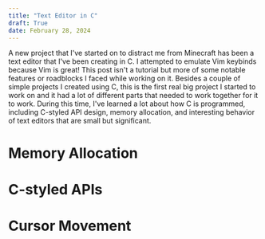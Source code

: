```yaml
---
title: "Text Editor in C"
draft: True
date: February 28, 2024
---
```


A new project that I've started on to distract me from Minecraft has been a text
editor that I've been creating in C. I attempted to emulate Vim keybinds because
Vim is great! This post isn't a tutorial but more of some notable features or
roadblocks I faced while working on it. Besides a couple of simple projects I
created using C, this is the first real big project I started to work on and it
had a lot of different parts that needed to work together for it to work. During
this time, I've learned a lot about how C is programmed, including C-styled API
design, memory allocation, and interesting behavior of text editors that are
small but significant.

# Memory Allocation

# C-styled APIs

# Cursor Movement
